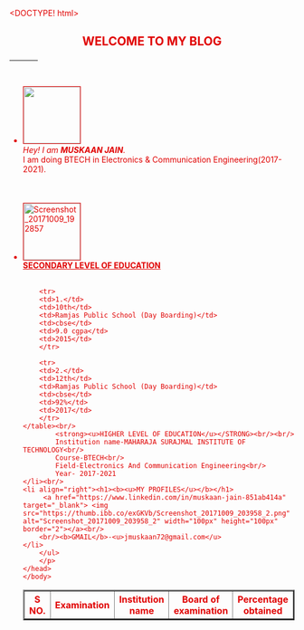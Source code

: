 <DOCTYPE! html>
<html>
    <head>
    <title>MUSKAAN'S blog</title>
<style>
    body
    { 
background-image:url("https://thumb.ibb.co/eOj6Ab/Screenshot_20171009_190620_2.png");
background-repeat:no-repeat;
background-size:auto 140%;
};
</style>
<body text="neon pink" topmargin="50" >
     <h2><p align="center">
          WELCOME TO MY BLOG
        </p></h2>
        <hr width="50px"/>    
<br/>        
        <p>
        <ul>
    <li><img src="https://i.imgur.com/PJlDYki_d.jpg?maxwidth=640&shape=thumb&fidelity=medium" width="100px" height="100px" border="1"><br/>
        <i>Hey! I am <b>MUSKAAN JAIN</b>.</i><br/>I am doing BTECH in Electronics & Communication Engineering(2017-2021).
    </li>
    <br/><br/><br/>
    <li>
        <img src="https://thumb.ibb.co/mhNtqb/Screenshot_20171009_192857.png" alt="Screenshot_20171009_192857" width="100px" height="100px" border="1">
    <br/>
        <strong><u>SECONDARY LEVEL OF EDUCATION</u></STRONG><br/><br/>
    <table border="2">
        <tr>
        <th>S NO.</th>
        <th>Examination</th>
        <th>Institution name</th>
        <th>Board of examination</th>
         <th>Percentage obtained</th>
         <th>Year of passing</th>
        </tr>
        
        <tr>
        <td>1.</td>
        <td>10th</td>
        <td>Ramjas Public School (Day Boarding)</td>
        <td>cbse</td>
        <td>9.0 cgpa</td>
        <td>2015</td>
        </tr>
        
        <tr>
        <td>2.</td>
        <td>12th</td>
        <td>Ramjas Public School (Day Boarding)</td>
        <td>cbse</td>
        <td>92%</td>
        <td>2017</td>
        </tr>
    </table><br/>    
            <strong><u>HIGHER LEVEL OF EDUCATION</u></STRONG><br/><br/>
            Institution name-MAHARAJA SURAJMAL INSTITUTE OF TECHNOLOGY<br/>
            Course-BTECH<br/>
            Field-Electronics And Communication Engineering<br/>
            Year- 2017-2021
    </li><br/>
    <li align="right"><h1><b><u>MY PROFILES</u></b></h1> 
         <a href="https://www.linkedin.com/in/muskaan-jain-851ab414a" target="_blank"> <img src="https://thumb.ibb.co/exGKVb/Screenshot_20171009_203958_2.png" alt="Screenshot_20171009_203958_2" width="100px" height="100px" border="2"></a><br/>
        <br/><b>GMAIL</b>-<u>jmuskaan72@gmail.com</u>
    </li>
        </ul>
        </p>
    </head>
    </body>
</html>
